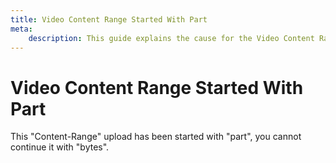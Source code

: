 ```yaml
---
title: Video Content Range Started With Part
meta: 
    description: This guide explains the cause for the Video Content Range Started With Part error.
---
```


# Video Content Range Started With Part

This "Content-Range" upload has been started with "part", you cannot continue it with "bytes".
